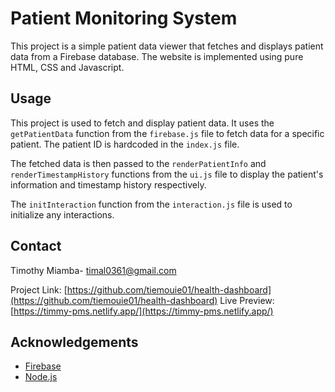 # Patient Monitoring System

This project is a simple patient data viewer that fetches and displays patient data from a Firebase database. The website is implemented using pure HTML, CSS and Javascript.

## Usage

This project is used to fetch and display patient data. It uses the `getPatientData` function from the `firebase.js` file to fetch data for a specific patient. The patient ID is hardcoded in the `index.js` file.

The fetched data is then passed to the `renderPatientInfo` and `renderTimestampHistory` functions from the `ui.js` file to display the patient's information and timestamp history respectively.

The `initInteraction` function from the `interaction.js` file is used to initialize any interactions.

## Contact

Timothy Miamba- timal0361@gmail.com

Project Link: [https://github.com/tiemouie01/health-dashboard](https://github.com/tiemouie01/health-dashboard)
Live Preview: [https://timmy-pms.netlify.app/](https://timmy-pms.netlify.app/)


## Acknowledgements

* [Firebase](https://firebase.google.com/)
* [Node.js](https://nodejs.org/)
